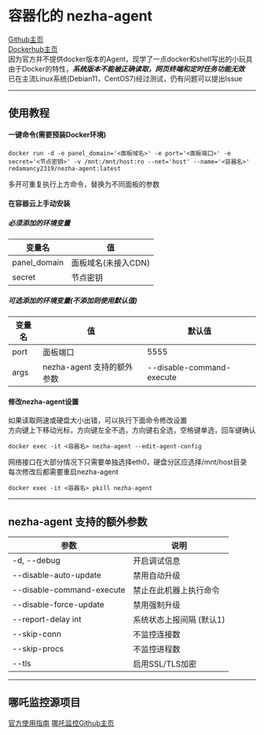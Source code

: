 # 容器化的 nezha-agent
[Github主页](https://github.com/Redamancy2319/dockerized-nezha-agent)  
[Dockerhub主页](https://hub.docker.com/r/redamancy2319/nezha-agent)  
因为官方并不提供docker版本的Agent，现学了一点docker和shell写出的小玩具  
由于Docker的特性，***系统版本不能被正确读取，网页终端和定时任务功能无效***  
已在主流Linux系统(Debian11，CentOS7)经过测试，仍有问题可以提出Issue  
***
## 使用教程
#### 一键命令(需要预装Docker环境)
```shell
docker run -d -e panel_domain='<面板域名>' -e port='<面板端口>' -e secret='<节点密钥>' -v /mnt:/mnt/host:ro --net='host' --name='<容器名>' redamancy2319/nezha-agent:latest
```
多开可重复执行上方命令，替换为不同面板的参数
#### 在容器云上手动安装  
##### 必须添加的环境变量  
| 变量名       | 值                  |
| ------------ | ------------------- |
| panel_domain | 面板域名(未接入CDN) |
| secret       | 节点密钥            |  
##### 可选添加的环境变量(不添加则使用默认值)  

| 变量名 | 值                         | 默认值                    |
| ------ | -------------------------- | ------------------------- |
| port   | 面板端口                   | 5555                      |
| args   | nezha-agent 支持的额外参数 | --disable-command-execute |
#### 修改nezha-agent设置  
如果读取网速或硬盘大小出错，可以执行下面命令修改设置  
方向键上下移动光标，方向键左全不选，方向键右全选，空格键单选，回车键确认  
```shell
docker exec -it <容器名> nezha-agent --edit-agent-config
```
网络接口在大部分情况下只需要单独选择eth0，硬盘分区应选择/mnt/host目录  
每次修改后都需要重启nezha-agent  
```shell
docker exec -it <容器名> pkill nezha-agent
```
***
## nezha-agent 支持的额外参数    
| 参数                      | 说明                     |
| ------------------------- | ------------------------ |
| -d, --debug               | 开启调试信息             |
| --disable-auto-update     | 禁用自动升级             |
| --disable-command-execute | 禁止在此机器上执行命令   |
| --disable-force-update    | 禁用强制升级             |
| --report-delay int        | 系统状态上报间隔 (默认1) |
| --skip-conn               | 不监控连接数             |
| --skip-procs              | 不监控进程数             |
| --tls                     | 启用SSL/TLS加密          |
***
## 哪吒监控源项目
[官方使用指南](https://nezha.wiki/)
[哪吒监控Github主页](https://github.com/naiba/nezha)

